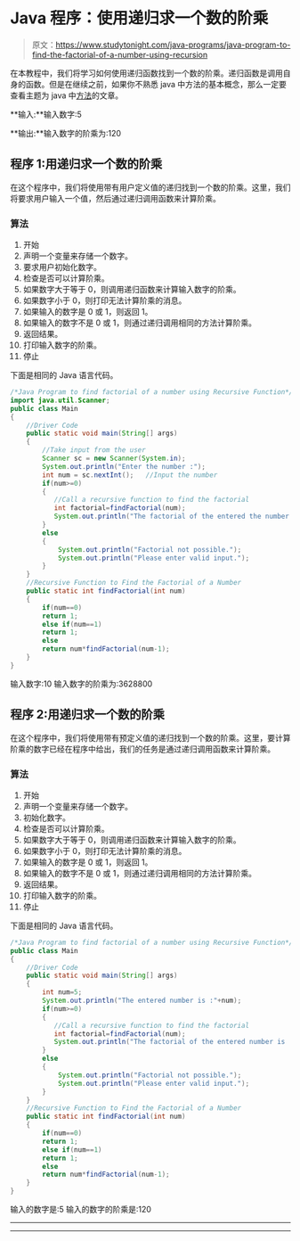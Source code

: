 # Java 程序：使用递归求一个数的阶乘

> 原文：<https://www.studytonight.com/java-programs/java-program-to-find-the-factorial-of-a-number-using-recursion>

在本教程中，我们将学习如何使用递归函数找到一个数的阶乘。递归函数是调用自身的函数。但是在继续之前，如果你不熟悉 java 中方法的基本概念，那么一定要查看主题为 java 中[方法](https://www.studytonight.com/java/methods-in-java.php)的文章。

**输入:**输入数字:5

**输出:**输入数字的阶乘为:120

## 程序 1:用递归求一个数的阶乘

在这个程序中，我们将使用带有用户定义值的递归找到一个数的阶乘。这里，我们将要求用户输入一个值，然后通过递归调用函数来计算阶乘。

### 算法

1.  开始
2.  声明一个变量来存储一个数字。
3.  要求用户初始化数字。
4.  检查是否可以计算阶乘。
5.  如果数字大于等于 0，则调用递归函数来计算输入数字的阶乘。
6.  如果数字小于 0，则打印无法计算阶乘的消息。
7.  如果输入的数字是 0 或 1，则返回 1。
8.  如果输入的数字不是 0 或 1，则通过递归调用相同的方法计算阶乘。
9.  返回结果。
10.  打印输入数字的阶乘。
11.  停止

下面是相同的 Java 语言代码。

```java
/*Java Program to find factorial of a number using Recursive Function*/
import java.util.Scanner;
public class Main
{
    //Driver Code
    public static void main(String[] args) 
    {
        //Take input from the user
        Scanner sc = new Scanner(System.in);
        System.out.println("Enter the number :");
        int num = sc.nextInt();   //Input the number
        if(num>=0) 
        {
           //Call a recursive function to find the factorial
           int factorial=findFactorial(num);
           System.out.println("The factorial of the entered the number is :"+factorial);
        }        
        else
        {
            System.out.println("Factorial not possible.");
            System.out.println("Please enter valid input.");
        } 
    }
    //Recursive Function to Find the Factorial of a Number
    public static int findFactorial(int num)
    {
        if(num==0)
        return 1;
        else if(num==1)
        return 1;
        else
        return num*findFactorial(num-1);        
    }
}
```

输入数字:10
输入数字的阶乘为:3628800

## 程序 2:用递归求一个数的阶乘

在这个程序中，我们将使用带有预定义值的递归找到一个数的阶乘。这里，要计算阶乘的数字已经在程序中给出，我们的任务是通过递归调用函数来计算阶乘。

### 算法

1.  开始
2.  声明一个变量来存储一个数字。
3.  初始化数字。
4.  检查是否可以计算阶乘。
5.  如果数字大于等于 0，则调用递归函数来计算输入数字的阶乘。
6.  如果数字小于 0，则打印无法计算阶乘的消息。
7.  如果输入的数字是 0 或 1，则返回 1。
8.  如果输入的数字不是 0 或 1，则通过递归调用相同的方法计算阶乘。
9.  返回结果。
10.  打印输入数字的阶乘。
11.  停止

下面是相同的 Java 语言代码。

```java
/*Java Program to find factorial of a number using Recursive Function*/
public class Main
{
    //Driver Code
    public static void main(String[] args) 
    {
        int num=5;
        System.out.println("The entered number is :"+num);
        if(num>=0) 
        {
           //Call a recursive function to find the factorial
           int factorial=findFactorial(num);
           System.out.println("The factorial of the entered number is :"+factorial);
        }
        else
        {
            System.out.println("Factorial not possible.");
            System.out.println("Please enter valid input.");
        } 
    }
    //Recursive Function to Find the Factorial of a Number
    public static int findFactorial(int num)
    {
        if(num==0)
        return 1;
        else if(num==1)
        return 1;
        else
        return num*findFactorial(num-1);        
    }
}
```

输入的数字是:5
输入的数字的阶乘是:120

* * *

* * *